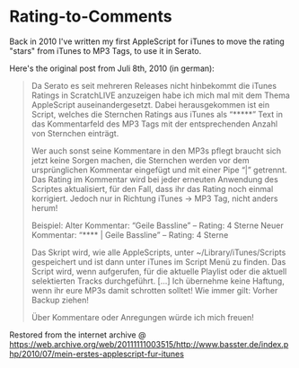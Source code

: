# Rating-to-Comments

Back in 2010 I've written my first AppleScript for iTunes to move the rating "stars" from iTunes to MP3 Tags, to use it in Serato.

Here's the original post from Juli 8th, 2010 (in german):

> Da Serato es seit mehreren Releases nicht hinbekommt die iTunes Ratings in ScratchLIVE anzuzeigen habe ich mich mal mit dem Thema AppleScript auseinandergesetzt. Dabei herausgekommen ist ein Script, welches die Sternchen Ratings aus iTunes als “*****” Text in das Kommentarfeld des MP3 Tags mit der entsprechenden Anzahl von Sternchen einträgt.
>
> Wer auch sonst seine Kommentare in den MP3s pflegt braucht sich jetzt keine Sorgen machen, die Sternchen werden vor dem ursprünglichen Kommentar eingefügt und mit einer Pipe “|” getrennt. Das Rating im Kommentar wird bei jeder erneuten Anwendung des Scriptes aktualisiert, für den Fall, dass ihr das Rating noch einmal korrigiert. Jedoch nur in Richtung iTunes -> MP3 Tag, nicht anders herum!
>
> Beispiel:
Alter Kommentar: “Geile Bassline” – Rating: 4 Sterne
Neuer Kommentar: “**** | Geile Bassline” – Rating:  4 Sterne
>
> Das Skript wird, wie alle AppleScripts, unter ~/Library/iTunes/Scripts gespeichert und ist dann unter iTunes im Script Menü zu finden. Das Script wird, wenn aufgerufen, für die aktuelle Playlist oder die aktuell selektierten Tracks durchgeführt.
> [...]
> Ich übernehme keine Haftung, wenn ihr eure MP3s damit schrotten solltet! Wie immer gilt: Vorher Backup ziehen!
>
> Über Kommentare oder Anregungen würde ich mich freuen!

Restored from the internet archive @ <https://web.archive.org/web/20111111003515/http://www.basster.de/index.php/2010/07/mein-erstes-applescript-fur-itunes>
